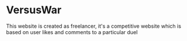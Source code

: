 # VersusWar
This website is created as freelancer, it's a competitive website which is based on user likes and comments to a particular duel
